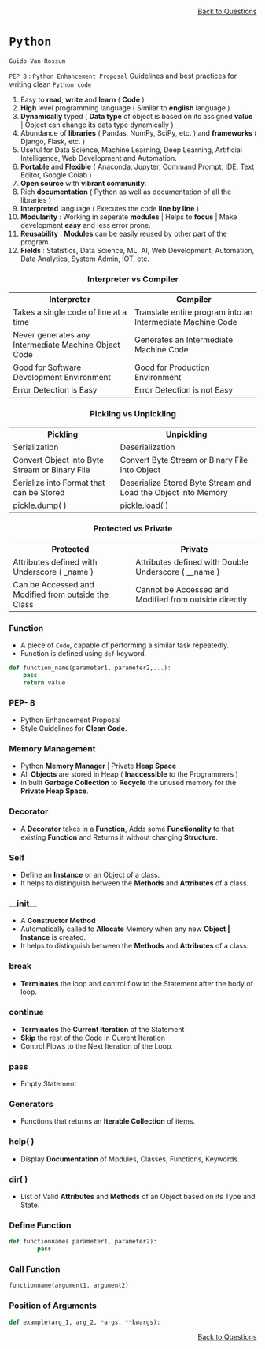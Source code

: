 <p align='right'><a align="right" href="https://github.com/KIRANKUMAR7296/Library/blob/main/Interview.md">Back to Questions</a></p>

# `Python`

`Guido Van Rossum`

`PEP 8` : `Python Enhancement Proposal` Guidelines and best practices for writing clean `Python code`

1. Easy to **read**, **write** and **learn** ( **Code** )
2. **High** level programming language ( Similar to **english** language )
3. **Dynamically** typed ( **Data type** of object is based on its assigned **value** | Object can change its data type dynamically )
4. Abundance of **libraries** ( Pandas, NumPy, SciPy, etc. ) and **frameworks** ( Django, Flask, etc. )
5. Useful for Data Science, Machine Learning, Deep Learning, Artificial Intelligence, Web Development and Automation.
6. **Portable** and **Flexible** ( Anaconda, Jupyter, Command Prompt, IDE, Text Editor, Google Colab )
7. **Open source** with **vibrant community**.
8. Rich **documentation** ( Python as well as documentation of all the libraries )
9. **Interpreted** language ( Executes the code **line by line** )
10. **Modularity** : Working in seperate **modules** | Helps to **focus** | Make development **easy** and less error prone.
11. **Reusability** : **Modules** can be easily reused by other part of the program.
12. **Fields** : Statistics, Data Science, ML, AI, Web Development, Automation, Data Analytics, System Admin, IOT, etc.

<h3 align="center">Interpreter vs Compiler</h3>

<table align="center">
        <tr>
                <th>Interpreter</th>
                <th>Compiler</th>
        </tr>
        <tr>
                <td>Takes a single code of line at a time</td>
                <td>Translate entire program into an Intermediate Machine Code</td>
        </tr>      
        <tr>
                <td>Never generates any Intermediate Machine Object Code</td>
                <td>Generates an Intermediate Machine Code</td>
        </tr>    
        <tr>
                <td>Good for Software Development Environment</td>
                <td>Good for Production Environment</td>
        </tr>    
        <tr>
                <td>Error Detection is Easy</td>
                <td>Error Detection is not Easy</td>
        </tr>
</table>      

<h3 align="center">Pickling vs Unpickling</h3>

<table align="center">
        <tr>
                <th>Pickling</th>
                <th>Unpickling</th>
        </tr>
        <tr>
                <td>Serialization</td>
                <td>Deserialization</td>
        </tr>
        <tr>
                <td>Convert Object into Byte Stream or Binary File </td>
                <td>Convert Byte Stream or Binary File into Object </td>
        </tr>
         <tr>
                <td>Serialize into Format that can be Stored</td>
                <td>Deserialize Stored Byte Stream and Load the Object into Memory</td>
        </tr>    
         <tr>
                <td>pickle.dump( )</td>
                <td>pickle.load( )</td>
        </tr>   
</table>      

<h3 align="center">Protected vs Private</h3>

<table align="center">
        <tr>
                <th>Protected</th>
                <th>Private</th>
        </tr>
        <tr>
                <td>Attributes defined with Underscore ( _name )</td>
                <td>Attributes defined with Double Underscore ( __name )</td>
        </tr>      
         <tr>
                <td>Can be Accessed and Modified from outside the Class</td>
                <td>Cannot be Accessed and Modified from outside directly</td>
        </tr>               
</table>

### Function
- A piece of `Code`, capable of performing a similar task repeatedly.
- Function is defined using `def` keyword.

```python
def function_name(parameter1, parameter2,...):
    pass
    return value
```

### PEP- 8
- Python Enhancement Proposal
- Style Guidelines for **Clean Code**.

### Memory Management 
- Python **Memory Manager** | Private **Heap Space**
- All **Objects** are stored in Heap ( **Inaccessible** to the Programmers )
- In built **Garbage Collection** to **Recycle** the unused memory for the **Private Heap Space**.

### Decorator
- A **Decorator** takes in a **Function**, Adds some **Functionality** to that existing **Function** and Returns it without changing **Structure**.

### Self
- Define an **Instance** or an Object of a class.
- It helps to distinguish between the **Methods** and **Attributes** of a class.

### \_\_init\_\_
- A **Constructor Method**
- Automatically called to **Allocate** Memory when any new **Object | Instance** is created.
- It helps to distinguish between the **Methods** and **Attributes** of a class.

### break
- **Terminates** the loop and control flow to the Statement after the body of loop.

### continue
- **Terminates** the **Current Iteration** of the Statement
- **Skip** the rest of the Code in Current Iteration
- Control Flows to the Next Iteration of the Loop.

### pass
- Empty Statement 

### Generators
- Functions that returns an **Iterable Collection** of items.

### help( )
- Display **Documentation** of Modules, Classes, Functions, Keywords.

### dir( )
- List of Valid **Attributes** and **Methods** of an Object based on its Type and State.

### Define Function

``` Python
def functionname( parameter1, parameter2):
        pass
```        

### Call Function

```Python
functionname(argument1, argument2)
```

### Position of Arguments

```Python
def example(arg_1, arg_2, *args, **kwargs):
```

<p align='right'><a align="right" href="https://github.com/KIRANKUMAR7296/Library/blob/main/Interview.md">Back to Questions</a></p>
